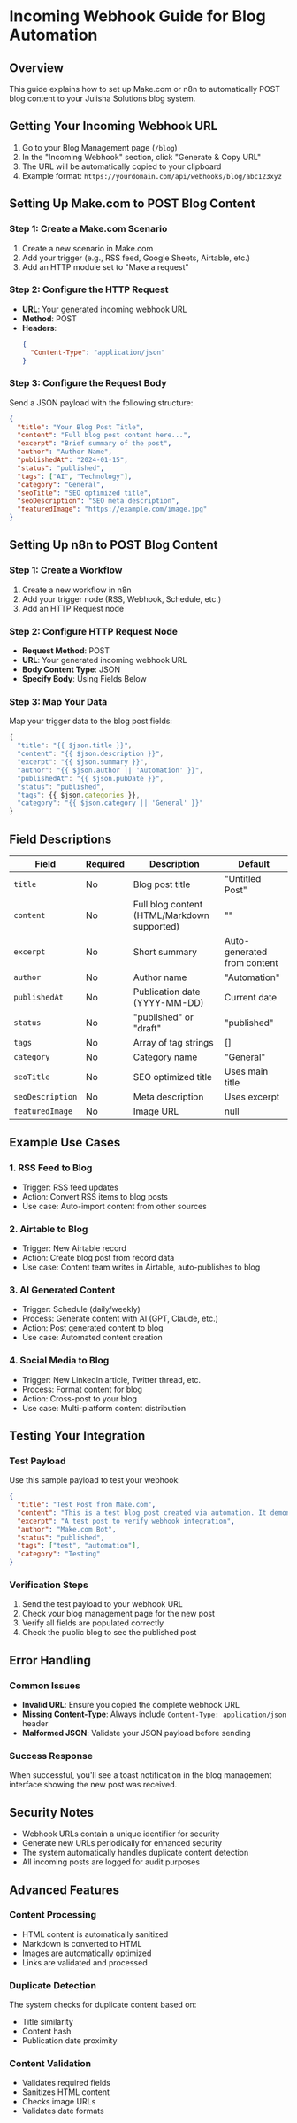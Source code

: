 # Incoming Webhook Guide for Blog Automation

## Overview
This guide explains how to set up Make.com or n8n to automatically POST blog content to your Julisha Solutions blog system.

## Getting Your Incoming Webhook URL

1. Go to your Blog Management page (`/blog`)
2. In the "Incoming Webhook" section, click "Generate & Copy URL"
3. The URL will be automatically copied to your clipboard
4. Example format: `https://yourdomain.com/api/webhooks/blog/abc123xyz`

## Setting Up Make.com to POST Blog Content

### Step 1: Create a Make.com Scenario
1. Create a new scenario in Make.com
2. Add your trigger (e.g., RSS feed, Google Sheets, Airtable, etc.)
3. Add an HTTP module set to "Make a request"

### Step 2: Configure the HTTP Request
- **URL**: Your generated incoming webhook URL
- **Method**: POST
- **Headers**: 
  ```json
  {
    "Content-Type": "application/json"
  }
  ```

### Step 3: Configure the Request Body
Send a JSON payload with the following structure:

```json
{
  "title": "Your Blog Post Title",
  "content": "Full blog post content here...",
  "excerpt": "Brief summary of the post",
  "author": "Author Name",
  "publishedAt": "2024-01-15",
  "status": "published",
  "tags": ["AI", "Technology"],
  "category": "General",
  "seoTitle": "SEO optimized title",
  "seoDescription": "SEO meta description",
  "featuredImage": "https://example.com/image.jpg"
}
```

## Setting Up n8n to POST Blog Content

### Step 1: Create a Workflow
1. Create a new workflow in n8n
2. Add your trigger node (RSS, Webhook, Schedule, etc.)
3. Add an HTTP Request node

### Step 2: Configure HTTP Request Node
- **Request Method**: POST
- **URL**: Your generated incoming webhook URL
- **Body Content Type**: JSON
- **Specify Body**: Using Fields Below

### Step 3: Map Your Data
Map your trigger data to the blog post fields:

```javascript
{
  "title": "{{ $json.title }}",
  "content": "{{ $json.description }}",
  "excerpt": "{{ $json.summary }}",
  "author": "{{ $json.author || 'Automation' }}",
  "publishedAt": "{{ $json.pubDate }}",
  "status": "published",
  "tags": {{ $json.categories }},
  "category": "{{ $json.category || 'General' }}"
}
```

## Field Descriptions

| Field | Required | Description | Default |
|-------|----------|-------------|---------|
| `title` | No | Blog post title | "Untitled Post" |
| `content` | No | Full blog content (HTML/Markdown supported) | "" |
| `excerpt` | No | Short summary | Auto-generated from content |
| `author` | No | Author name | "Automation" |
| `publishedAt` | No | Publication date (YYYY-MM-DD) | Current date |
| `status` | No | "published" or "draft" | "published" |
| `tags` | No | Array of tag strings | [] |
| `category` | No | Category name | "General" |
| `seoTitle` | No | SEO optimized title | Uses main title |
| `seoDescription` | No | Meta description | Uses excerpt |
| `featuredImage` | No | Image URL | null |

## Example Use Cases

### 1. RSS Feed to Blog
- Trigger: RSS feed updates
- Action: Convert RSS items to blog posts
- Use case: Auto-import content from other sources

### 2. Airtable to Blog
- Trigger: New Airtable record
- Action: Create blog post from record data
- Use case: Content team writes in Airtable, auto-publishes to blog

### 3. AI Generated Content
- Trigger: Schedule (daily/weekly)
- Process: Generate content with AI (GPT, Claude, etc.)
- Action: Post generated content to blog
- Use case: Automated content creation

### 4. Social Media to Blog
- Trigger: New LinkedIn article, Twitter thread, etc.
- Process: Format content for blog
- Action: Cross-post to your blog
- Use case: Multi-platform content distribution

## Testing Your Integration

### Test Payload
Use this sample payload to test your webhook:

```json
{
  "title": "Test Post from Make.com",
  "content": "This is a test blog post created via automation. It demonstrates how Make.com can automatically post content to your blog system.",
  "excerpt": "A test post to verify webhook integration",
  "author": "Make.com Bot",
  "status": "published",
  "tags": ["test", "automation"],
  "category": "Testing"
}
```

### Verification Steps
1. Send the test payload to your webhook URL
2. Check your blog management page for the new post
3. Verify all fields are populated correctly
4. Check the public blog to see the published post

## Error Handling

### Common Issues
- **Invalid URL**: Ensure you copied the complete webhook URL
- **Missing Content-Type**: Always include `Content-Type: application/json` header
- **Malformed JSON**: Validate your JSON payload before sending

### Success Response
When successful, you'll see a toast notification in the blog management interface showing the new post was received.

## Security Notes

- Webhook URLs contain a unique identifier for security
- Generate new URLs periodically for enhanced security
- The system automatically handles duplicate content detection
- All incoming posts are logged for audit purposes

## Advanced Features

### Content Processing
- HTML content is automatically sanitized
- Markdown is converted to HTML
- Images are automatically optimized
- Links are validated and processed

### Duplicate Detection
The system checks for duplicate content based on:
- Title similarity
- Content hash
- Publication date proximity

### Content Validation
- Validates required fields
- Sanitizes HTML content
- Checks image URLs
- Validates date formats